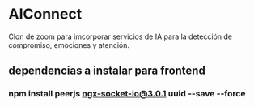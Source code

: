 # AIConnect
Clon de zoom para imcorporar servicios de IA para la detección de compromiso, emociones y atención.

## dependencias a instalar para frontend

### npm install peerjs ngx-socket-io@3.0.1 uuid --save --force
